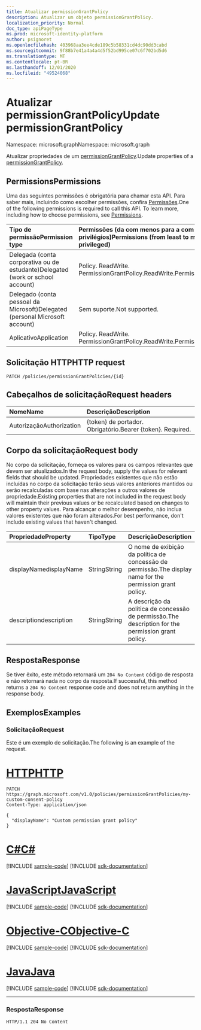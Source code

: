 ```yaml
---
title: Atualizar permissionGrantPolicy
description: Atualizar um objeto permissionGrantPolicy.
localization_priority: Normal
doc_type: apiPageType
ms.prod: microsoft-identity-platform
author: psignoret
ms.openlocfilehash: 403968aa3ee4cde189c5b58331cd4dc90dd3cabd
ms.sourcegitcommit: 9f88b7e41a4a4a4d5f52bd995ce07c6f702bd5d6
ms.translationtype: MT
ms.contentlocale: pt-BR
ms.lasthandoff: 12/01/2020
ms.locfileid: "49524068"
---
```

# <a name="update-permissiongrantpolicy"></a><span data-ttu-id="6eaa9-103">Atualizar permissionGrantPolicy</span><span class="sxs-lookup"><span data-stu-id="6eaa9-103">Update permissionGrantPolicy</span></span>

<span data-ttu-id="6eaa9-104">Namespace: microsoft.graph</span><span class="sxs-lookup"><span data-stu-id="6eaa9-104">Namespace: microsoft.graph</span></span>

<span data-ttu-id="6eaa9-105">Atualizar propriedades de um  [permissionGrantPolicy](../resources/permissiongrantpolicy.md).</span><span class="sxs-lookup"><span data-stu-id="6eaa9-105">Update properties of a  [permissionGrantPolicy](../resources/permissiongrantpolicy.md).</span></span>

## <a name="permissions"></a><span data-ttu-id="6eaa9-106">Permissions</span><span class="sxs-lookup"><span data-stu-id="6eaa9-106">Permissions</span></span>

<span data-ttu-id="6eaa9-p101">Uma das seguintes permissões é obrigatória para chamar esta API. Para saber mais, incluindo como escolher permissões, confira [Permissões](/graph/permissions-reference).</span><span class="sxs-lookup"><span data-stu-id="6eaa9-p101">One of the following permissions is required to call this API. To learn more, including how to choose permissions, see [Permissions](/graph/permissions-reference).</span></span>

| <span data-ttu-id="6eaa9-109">Tipo de permissão</span><span class="sxs-lookup"><span data-stu-id="6eaa9-109">Permission type</span></span>                        | <span data-ttu-id="6eaa9-110">Permissões (da com menos para a com mais privilégios)</span><span class="sxs-lookup"><span data-stu-id="6eaa9-110">Permissions (from least to most privileged)</span></span> |
|:---------------------------------------|:--------------------------------------------|
| <span data-ttu-id="6eaa9-111">Delegada (conta corporativa ou de estudante)</span><span class="sxs-lookup"><span data-stu-id="6eaa9-111">Delegated (work or school account)</span></span>     | <span data-ttu-id="6eaa9-112">Policy. ReadWrite. PermissionGrant</span><span class="sxs-lookup"><span data-stu-id="6eaa9-112">Policy.ReadWrite.PermissionGrant</span></span> |
| <span data-ttu-id="6eaa9-113">Delegado (conta pessoal da Microsoft)</span><span class="sxs-lookup"><span data-stu-id="6eaa9-113">Delegated (personal Microsoft account)</span></span> | <span data-ttu-id="6eaa9-114">Sem suporte.</span><span class="sxs-lookup"><span data-stu-id="6eaa9-114">Not supported.</span></span> |
| <span data-ttu-id="6eaa9-115">Aplicativo</span><span class="sxs-lookup"><span data-stu-id="6eaa9-115">Application</span></span>                            | <span data-ttu-id="6eaa9-116">Policy. ReadWrite. PermissionGrant</span><span class="sxs-lookup"><span data-stu-id="6eaa9-116">Policy.ReadWrite.PermissionGrant</span></span> |

## <a name="http-request"></a><span data-ttu-id="6eaa9-117">Solicitação HTTP</span><span class="sxs-lookup"><span data-stu-id="6eaa9-117">HTTP request</span></span>

<!-- { "blockType": "ignored" } -->

```http
PATCH /policies/permissionGrantPolicies/{id}
```

## <a name="request-headers"></a><span data-ttu-id="6eaa9-118">Cabeçalhos de solicitação</span><span class="sxs-lookup"><span data-stu-id="6eaa9-118">Request headers</span></span>

| <span data-ttu-id="6eaa9-119">Nome</span><span class="sxs-lookup"><span data-stu-id="6eaa9-119">Name</span></span>           | <span data-ttu-id="6eaa9-120">Descrição</span><span class="sxs-lookup"><span data-stu-id="6eaa9-120">Description</span></span>                |
|:---------------|:---------------------------|
| <span data-ttu-id="6eaa9-121">Autorização</span><span class="sxs-lookup"><span data-stu-id="6eaa9-121">Authorization</span></span>  | <span data-ttu-id="6eaa9-p102">{token} de portador. Obrigatório.</span><span class="sxs-lookup"><span data-stu-id="6eaa9-p102">Bearer {token}. Required.</span></span>  |

## <a name="request-body"></a><span data-ttu-id="6eaa9-124">Corpo da solicitação</span><span class="sxs-lookup"><span data-stu-id="6eaa9-124">Request body</span></span>

<span data-ttu-id="6eaa9-125">No corpo da solicitação, forneça os valores para os campos relevantes que devem ser atualizados.</span><span class="sxs-lookup"><span data-stu-id="6eaa9-125">In the request body, supply the values for relevant fields that should be updated.</span></span> <span data-ttu-id="6eaa9-126">Propriedades existentes que não estão incluídas no corpo da solicitação terão seus valores anteriores mantidos ou serão recalculadas com base nas alterações a outros valores de propriedade.</span><span class="sxs-lookup"><span data-stu-id="6eaa9-126">Existing properties that are not included in the request body will maintain their previous values or be recalculated based on changes to other property values.</span></span> <span data-ttu-id="6eaa9-127">Para alcançar o melhor desempenho, não inclua valores existentes que não foram alterados.</span><span class="sxs-lookup"><span data-stu-id="6eaa9-127">For best performance, don't include existing values that haven't changed.</span></span>

| <span data-ttu-id="6eaa9-128">Propriedade</span><span class="sxs-lookup"><span data-stu-id="6eaa9-128">Property</span></span>     | <span data-ttu-id="6eaa9-129">Tipo</span><span class="sxs-lookup"><span data-stu-id="6eaa9-129">Type</span></span> |<span data-ttu-id="6eaa9-130">Descrição</span><span class="sxs-lookup"><span data-stu-id="6eaa9-130">Description</span></span>|
|:---------------|:--------|:----------|
| <span data-ttu-id="6eaa9-131">displayName</span><span class="sxs-lookup"><span data-stu-id="6eaa9-131">displayName</span></span> | <span data-ttu-id="6eaa9-132">String</span><span class="sxs-lookup"><span data-stu-id="6eaa9-132">String</span></span> |<span data-ttu-id="6eaa9-133">O nome de exibição da política de concessão de permissão.</span><span class="sxs-lookup"><span data-stu-id="6eaa9-133">The display name for the permission grant policy.</span></span>|
| <span data-ttu-id="6eaa9-134">description</span><span class="sxs-lookup"><span data-stu-id="6eaa9-134">description</span></span> |<span data-ttu-id="6eaa9-135">String</span><span class="sxs-lookup"><span data-stu-id="6eaa9-135">String</span></span>| <span data-ttu-id="6eaa9-136">A descrição da política de concessão de permissão.</span><span class="sxs-lookup"><span data-stu-id="6eaa9-136">The description for the permission grant policy.</span></span>|

## <a name="response"></a><span data-ttu-id="6eaa9-137">Resposta</span><span class="sxs-lookup"><span data-stu-id="6eaa9-137">Response</span></span>

<span data-ttu-id="6eaa9-138">Se tiver êxito, este método retornará um `204 No Content` código de resposta e não retornará nada no corpo da resposta.</span><span class="sxs-lookup"><span data-stu-id="6eaa9-138">If successful, this method returns a `204 No Content` response code and does not return anything in the response body.</span></span>

## <a name="examples"></a><span data-ttu-id="6eaa9-139">Exemplos</span><span class="sxs-lookup"><span data-stu-id="6eaa9-139">Examples</span></span>

### <a name="request"></a><span data-ttu-id="6eaa9-140">Solicitação</span><span class="sxs-lookup"><span data-stu-id="6eaa9-140">Request</span></span>

<span data-ttu-id="6eaa9-141">Este é um exemplo de solicitação.</span><span class="sxs-lookup"><span data-stu-id="6eaa9-141">The following is an example of the request.</span></span>


# <a name="http"></a>[<span data-ttu-id="6eaa9-142">HTTP</span><span class="sxs-lookup"><span data-stu-id="6eaa9-142">HTTP</span></span>](#tab/http)
<!-- {
  "blockType": "request",
  "name": "update_permissiongrantpolicy"
}-->

```http
PATCH https://graph.microsoft.com/v1.0/policies/permissionGrantPolicies/my-custom-consent-policy
Content-Type: application/json

{
  "displayName": "Custom permission grant policy"
}
```
# <a name="c"></a>[<span data-ttu-id="6eaa9-143">C#</span><span class="sxs-lookup"><span data-stu-id="6eaa9-143">C#</span></span>](#tab/csharp)
[!INCLUDE [sample-code](../includes/snippets/csharp/update-permissiongrantpolicy-csharp-snippets.md)]
[!INCLUDE [sdk-documentation](../includes/snippets/snippets-sdk-documentation-link.md)]

# <a name="javascript"></a>[<span data-ttu-id="6eaa9-144">JavaScript</span><span class="sxs-lookup"><span data-stu-id="6eaa9-144">JavaScript</span></span>](#tab/javascript)
[!INCLUDE [sample-code](../includes/snippets/javascript/update-permissiongrantpolicy-javascript-snippets.md)]
[!INCLUDE [sdk-documentation](../includes/snippets/snippets-sdk-documentation-link.md)]

# <a name="objective-c"></a>[<span data-ttu-id="6eaa9-145">Objective-C</span><span class="sxs-lookup"><span data-stu-id="6eaa9-145">Objective-C</span></span>](#tab/objc)
[!INCLUDE [sample-code](../includes/snippets/objc/update-permissiongrantpolicy-objc-snippets.md)]
[!INCLUDE [sdk-documentation](../includes/snippets/snippets-sdk-documentation-link.md)]

# <a name="java"></a>[<span data-ttu-id="6eaa9-146">Java</span><span class="sxs-lookup"><span data-stu-id="6eaa9-146">Java</span></span>](#tab/java)
[!INCLUDE [sample-code](../includes/snippets/java/update-permissiongrantpolicy-java-snippets.md)]
[!INCLUDE [sdk-documentation](../includes/snippets/snippets-sdk-documentation-link.md)]

---


### <a name="response"></a><span data-ttu-id="6eaa9-147">Resposta</span><span class="sxs-lookup"><span data-stu-id="6eaa9-147">Response</span></span>

<!-- {
  "blockType": "response",
  "truncated": true,
  "@odata.type": "microsoft.graph.permissionGrantPolicy",
  "isCollection": false
} -->

```http
HTTP/1.1 204 No Content
```
